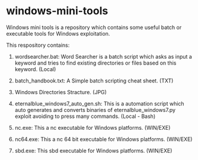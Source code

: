 # windows-mini-tools
Windows mini tools is a repository which contains some useful batch or executable tools for Windows exploitation.

This respository contains:

1) wordsearcher.bat: Word Searcher is a batch script which asks as input a keyword and tries to find existing directories or files based on this keyword. (Local)

2) batch_handbook.txt: A Simple batch scripting cheat sheet. (TXT)

3) Windows Directories Stracture. (JPG)

4) eternalblue_windows7_auto_gen.sh: This is a automation script which auto generates and converts binaries of eternalblue_windows7.py exploit avoiding to press many commands. (Local - Bash)

5) nc.exe: This a nc executable for Windows platforms. (WIN/EXE)

6) nc64.exe: This a nc 64 bit executable for Windows platforms. (WIN/EXE)

7) sbd.exe: This sbd executable for Windows platforms. (WIN/EXE)
